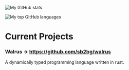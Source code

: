 ![My GitHub stats](https://github-readme-stats.vercel.app/api?username=sb2bg&show_icons=true&theme=tokyonight)

![My top GitHub languages](https://github-readme-stats.vercel.app/api/top-langs/?username=sb2bg&theme=tokyonight)

# Current Projects
### Walrus -> https://github.com/sb2bg/walrus
A dynamically typed programming language written in rust.
<!--
**sb2bg/sb2bg** is a ✨ _special_ ✨ repository because its `README.md` (this file) appears on your GitHub profile.

Here are some ideas to get you started:

- 🔭 I’m currently working on ...
- 🌱 I’m currently learning ...
- 👯 I’m looking to collaborate on ...
- 🤔 I’m looking for help with ...
- 💬 Ask me about ...
- 📫 How to reach me: ...
- 😄 Pronouns: ...
- ⚡ Fun fact: ...
-->
